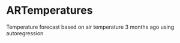 # ARTemperatures 
 Temperature forecast based on air  temperature 3 months ago using autoregression
